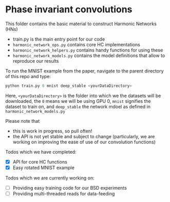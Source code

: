# Phase invariant convolutions
This folder contains the basic material to construct Harmonic Networks (HNs)
* train.py is the main entry point for our code
* `harmonic_network_ops.py` contains core HC implementations
* `harmonic_network_helpers.py` contains handy functions for using these
* `harmonic_network_models.py` contains the model definitions that allow to reproduce our results

To run the MNIST example from the paper, navigate to the parent directory of this repo and type:
```python
python train.py 0 mnist deep_stable <yourDataDirectory>
```
Here, `<yourDataDirectory>` is the folder into which we the datasets will be downloaded, the `0` means we will be using GPU 0, `mnist` signifies the dataset to train on, and `deep_stable` the network mdoel as defined in `harmonic_network_models.py`

Please note that
* this is work in progress, so pull often!
* the API is not yet stable and subject to change (particularly, we are working on improving the ease of use of our convolution functions)

Todos which we have completed:
- [x] API for core HC functions
- [x] Easy rotated MNIST example

Todos which we are currently working on:
- [ ] Providing easy training code for our BSD experiments
- [ ] Providing multi-threaded reads for data-feeding